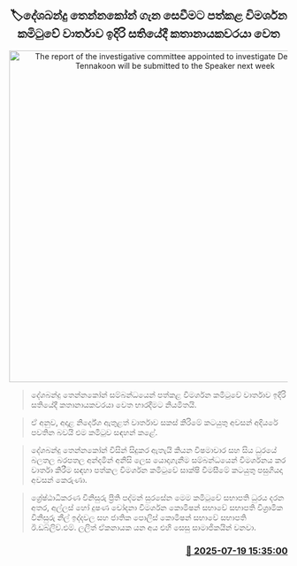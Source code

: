 <p align='center'><b><h2 align='center' title='The report of the investigative committee appointed to investigate Deshabandu Tennakoon will be submitted to the Speaker next week'>🏷දේශබන්දු තෙන්නකෝන් ගැන සෙවීමට පත්කළ විමර්ශන කමිටුවේ වාර්තාව ඉදිරි සතියේදී කතානායකවරයා වෙත</h2></b></p>
<p align='center'><img src='https://helakuru.sgp1.cdn.digitaloceanspaces.com/esana/images/lib/deshabandu-thennakoon-3983.jpg' width='600' alt='The report of the investigative committee appointed to investigate Deshabandu Tennakoon will be submitted to the Speaker next week'></p>

> දේශබන්දු තෙන්නකෝන් සම්බන්ධයෙන් පත්කළ විමර්ශන කමිටුවේ වාර්තාව ඉදිරි සතියේදී කතානායකවරයා වෙත භාරදීමට නියමිතයි.

> ඒ අනුව, අදාළ නිර්දේශ ඇතුළත් වාර්තාව සකස් කිරිමේ කටයුතු අවසන් අදියරේ පවතින බවයි එම කමිටුව සඳහන් කළේ.

> දේශබන්දු තෙන්නකෝන් විසින් සිදුකර ඇතැයි කියන විෂමාචාර සහ සිය ධුරයේ බලතල බරපතල අන්දමින් අනිසි ලෙස යොදාගැනීම සම්බන්ධයෙන් විමර්ශනය කර වාර්තා කිරීම සඳහා පත්කල විමර්ශන කමිටුවේ සාක්ෂි වීමසීමේ කටයුතු පසුගියදා අවසන් කෙරුණා.

> ශ්‍රේෂ්ඨාධිකරණ විනිසුරු ප්‍රීති පද්මන් සුරසේන මෙම කමිටුවේ සභාපති ධුරය දරන අතර, අල්ලස් හෝ දුෂණ චෝදනා විමර්ශන කොමිෂන් සභාවේ සභාපති විශ්‍රාමික විනිසුරු නීල් ඉද්දවල සහ ජාතික පොලිස් කොමිෂන් සභාවේ සභාපති ඊ.ඩබ්ලිව්.එම්. ලලිත් ඒකනායක යන අය එහි සෙසු සාමාජිකයින් වනවා.



<h3 align='right'><a href='https://www.helakuru.lk/esana/p/111992/'>📅 2025-07-19 15:35:00</a></h3>
